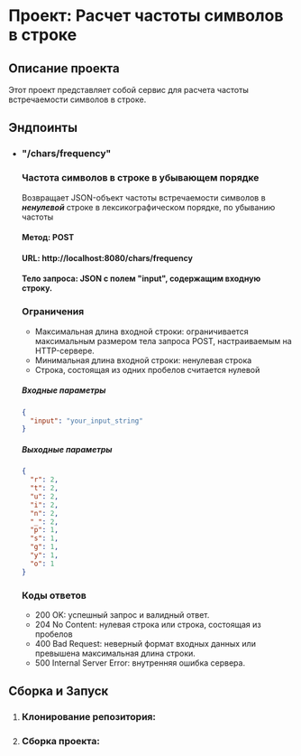 # Проект: Расчет частоты символов в строке

## Описание проекта
Этот проект представляет собой сервис для расчета частоты встречаемости символов в строке.

## Эндпоинты

- ### "/chars/frequency"
    ### Частота символов в строке в убывающем порядке
    Возвращает JSON-объект частоты встречаемости символов в ***ненулевой*** строке в лексикографическом порядке, по убыванию частоты 
    
    #### Метод: POST
    #### URL: http://localhost:8080/chars/frequency
    #### Тело запроса: JSON с полем "input", содержащим входную строку.
    
    ### Ограничения
    
    - Максимальная длина входной строки: ограничивается максимальным размером тела запроса POST, настраиваемым на HTTP-сервере.
    - Минимальная длина входной строки: ненулевая строка
    - Строка, состоящая из одних пробелов считается нулевой  
    
    ##### Входные параметры
    ```json
    {
      "input": "your_input_string"
    }
    ```
    ##### Выходные параметры
    ```json
    {
      "r": 2,
      "t": 2,
      "u": 2,
      "i": 2,
      "n": 2,
      "_": 2,
      "p": 1,
      "s": 1,
      "g": 1,
      "y": 1,
      "o": 1
    }
    ```
    ### Коды ответов
    - 200 OK: успешный запрос и валидный ответ.
    - 204 No Content: нулевая строка или строка, состоящая из пробелов 
    - 400 Bad Request: неверный формат входных данных или превышена максимальная длина строки.
    - 500 Internal Server Error: внутренняя ошибка сервера.

## Сборка и Запуск
1. ### **Клонирование репозитория:**
 
2. ### **Сборка проекта:**

